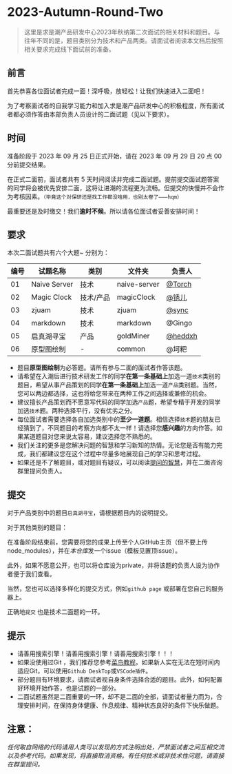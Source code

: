 # 2023-Autumn-Round-Two

> 这里是求是潮产品研发中心2023年秋纳第二次面试的相关材料和题目。与往年不同的是，题目类别分为技术和产品两类。请面试者阅读本文档后按照相关要求完成线下面试前的准备。

## 前言
首先恭喜各位面试者完成一面！深呼吸，放轻松！让我们快速进入二面吧！

为了考察面试者的自我学习能力和加入求是潮产品研发中心的积极程度，所有面试者都必须作答由本部负责人员设计的二面试题（见以下要求）。

## 时间

准备阶段于 2023 年 09 月 25 日正式开始，请在 2023 年 09 月 29 日 20 点 00 分前提交结果。

在正式二面前，面试者共有 5 天时间阅读并完成二面试题。提前提交面试题答案的同学将会被优先安排二面，这将让进潮的流程更为流畅。但提交的快慢并不会作为考核因素。``（毕竟这个对保研还是找工作都没啥用，也别太卷了———hqm）``

最重要还是及时缴交！我们**逾时不候**。所以请各位面试者妥善安排时间！

## 要求

本次二面试题共有六个大题~ 分别为：

| 编号 | 试题名称   |类别     | 文件夹    | 负责人 |
| ---- | ----------|----- | --------- | ---------------------------------------------------------- |
| 01   | Naive Server |技术| naive-server |[@Torch](https://github.com/Cillo-x) |
| 02   |Magic Clock|技术/产品|magicClock|[@锈儿](https://github.com/Winfred666) |
| 03   | zjuam |技术| zjuam | [@sync](https://github.com/sync-99)|
| 04   | markdown |技术| markdown | @Gingo |
| 05   | 启真湖寻宝 |产品|goldMiner| [@heddxh](https://github.com/heddxh)|
| 06   |原型图绘制|-|common|@坷粑 |

- 题目**原型图绘制**为必答题。请所有参与二面的面试者作答该题。
- 请希望在入潮后进行技术研发工作的同学**在第一条基础上**加选一道`技术`类别的题目，希望从事产品策划的同学**在第一条基础上**加选一道`产品`类别题。当然，您可以两边都选择，这也将给您带来在两种工作之间选择或兼修的机会。
- 建议擅长产品策划而不愿意写代码的同学加选`产品`题，希望专精于开发的同学加选`技术`题。两种选择平行，没有优劣之分。
- 每位面试者需要选择各自加选类别中的**至少一道题**。相信选择`技术`题的朋友已经猜到了，不同题目的考察方向都不太一样！请选择您**感兴趣**的方向作答。如果某道题目对您来说太容易，建议选择您不熟悉的。
- 我们关注的更多是您解决问题的智慧和学习新知的热情。无论您是否有能力完成，我们都建议您在这个过程中尽量多地展现自己的学习和思考过程。
- 如果还是不了解题目，或对题目有疑议，可以阅读[提问的智慧](https://github.com/FredWe/How-To-Ask-Questions-The-Smart-Way/blob/master/README-zh_CN.md)，并在二面咨询群里提问负责人。

## 提交

对于产品类别中的题目`启真湖寻宝`，请根据题目内的说明提交。

对于其他类别的题目：

在准备阶段结束前，您需要将您的成果上传至个人GitHub主页（但不要上传node_modules），并在*本仓库*发一个issue（模板见置顶issue）。

此外，如果不愿意公开，也可以将仓库设为private，并将该题的负责人设为协作者便于我们查看。

当然，您也可以选择多样化的提交方式，例如`github page` 或部署在您自己的服务器上。

正确地`提交` 也是技术二面题的一环。

## 提示

- 请善用搜索引擎！请善用搜索引擎！请善用搜索引擎！！！
- 如果没使用过Git ，我们推荐您参考[菜鸟教程](https://www.runoob.com/git/git-tutorial.html)。如果新人实在无法在短时间内适应Git，可以使用`Github DeskTop`或`VSCode插件`。
- 部分题目有环境要求，请面试者视自身条件选择合适的题目。此外，如何配置好环境开始作答，也是试题的一部分。
- 二面试题虽然是二面重要的一环，却不是二面的全部，请面试者量力而为，合理安排时间，在保持身体健康、作息规律、精神状态良好的条件下快乐做题。

## 注意：
*任何取自网络的代码请用人类可以发现的方式注明出处，严禁面试者之间互相交流以及参考代码。如果发现，将直接取消资格。有任何技术或非技术性问题，请直接在群里提问。*
